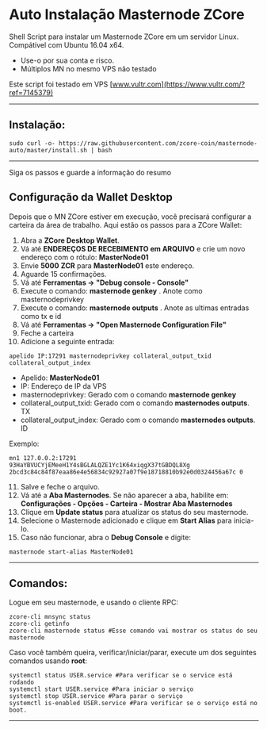 # Auto Instalação Masternode ZCore
Shell Script para instalar um Masternode ZCore em um servidor Linux. Compátivel com Ubuntu 16.04 x64. 
* Use-o por sua conta e risco.
* Múltiplos MN no mesmo VPS não testado

Este script foi testado em VPS [www.vultr.com](https://www.vultr.com/?ref=7145379)

***
## Instalação:
```
sudo curl -o- https://raw.githubusercontent.com/zcore-coin/masternode-auto/master/install.sh | bash
```
***

Siga os passos e guarde a informação do resumo

## Configuração da Wallet Desktop

Depois que o MN ZCore estiver em execução, você precisará configurar a carteira da área de trabalho. Aqui estão os passos para a ZCore Wallet:
1. Abra a **ZCore Desktop Wallet**.
2. Vá até **ENDEREÇOS DE RECEBIMENTO em ARQUIVO** e crie um novo endereço com o rótulo: **MasterNode01**
3. Envie **5000** **ZCR** para **MasterNode01** este endereço.
4. Aguarde 15 confirmações.
5. Vá até **Ferramentas -> "Debug console - Console"**
6. Execute o comando: **masternode genkey** . 
   Anote como masternodeprivkey
7. Execute o comando: **masternode outputs** . 
   Anote as ultimas entradas como tx e id
8. Vá até  **Ferramentas -> "Open Masternode Configuration File"**
9. Feche a carteira
10. Adicione a seguinte entrada:
```
apelido IP:17291 masternodeprivkey collateral_output_txid collateral_output_index
```
* Apelido: **MasterNode01** 
* IP: Endereço de IP da VPS
* masternodeprivkey: Gerado com o comando **masternode genkey** 
* collateral_output_txid: Gerado com o comando **masternodes outputs**. TX
* collateral_output_index:  Gerado com o comando **masternodes outputs**. ID

Exemplo:
```
mn1 127.0.0.2:17291 93HaYBVUCYjEMeeH1Y4sBGLALQZE1Yc1K64xiqgX37tGBDQL8Xg 2bcd3c84c84f87eaa86e4e56834c92927a07f9e18718810b92e0d0324456a67c 0
```

11. Salve e feche o arquivo.
12. Vá até a **Aba Masternodes**. Se não aparecer a aba, habilite em: **Configurações - Opções - Carteira - Mostrar Aba Masternodes**
13. Clique em **Update status** para atualizar os status do seu masternode.
14. Selecione o Masternode adicionado e clique em **Start Alias** para inicia-lo.
15. Caso não funcionar, abra o **Debug Console** e digite:
```
masternode start-alias MasterNode01
```
***

## Comandos:
Logue em seu masternode, e usando o cliente RPC:
```
zcore-cli mnsync status
zcore-cli getinfo
zcore-cli masternode status #Esse comando vai mostrar os status do seu masternode
```
Caso você também queira, verificar/iniciar/parar, execute um dos seguintes comandos usando **root**:
```
systemctl status USER.service #Para verificar se o service está rodando
systemctl start USER.service #Para iniciar o serviço
systemctl stop USER.service #Para parar o serviço
systemctl is-enabled USER.service #Para verificar se o serviço está no boot.
```
***
